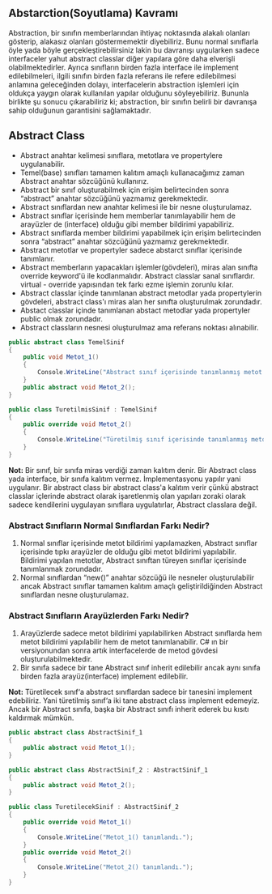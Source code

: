 
## Abstarction(Soyutlama) Kavramı
Abstraction, bir sınıfın memberlarından ihtiyaç noktasında alakalı olanları gösterip, alakasız olanları göstermemektir diyebiliriz.
Bunu normal sınıflarla öyle yada böyle gerçekleştirebilirsiniz lakin bu davranışı uygularken sadece interfaceler yahut abstract classlar
diğer yapılara göre daha elverişli olabilmektedirler. Ayrıca sınıfların birden fazla interface ile implement edilebilmeleri, ilgili 
sınıfın birden fazla referans ile refere edilebilmesi anlamına geleceğinden dolayı, interfacelerin abstraction işlemleri için
oldukça yaygın olarak kullanılan yapılar olduğunu söyleyebiliriz. Bununla birlikte şu sonucu çıkarabiliriz ki; abstraction, bir
sınıfın belirli bir davranışa sahip olduğunun garantisini sağlamaktadır.

## Abstract Class
* Abstract anahtar kelimesi sınıflara, metotlara ve propertylere uygulanabilir.
* Temel(base) sınıfları tamamen kalıtım amaçlı kullanacağımız zaman Abstract anahtar sözcüğünü kullanırız. 
* Abstract bir sınıf oluşturabilmek için erişim belirtecinden sonra “abstract” anahtar sözcüğünü yazmamız gerekmektedir. 
* Abstract sınıflardan new anahtar kelimesi ile bir nesne oluşturulamaz.
* Abstract sınıflar içerisinde hem memberlar tanımlayabilir hem de arayüzler de (interface) olduğu gibi member bildirimi yapabiliriz.
* Abstract sınıflarda member bildirimi yapabilmek için erişim belirtecinden sonra “abstract” anahtar sözcüğünü yazmamız gerekmektedir.
* Abstract metotlar ve propertyler sadece abstarct sınıflar içerisinde tanımlanır.
* Abstract memberların yapacakları işlemler(gövdeleri), miras alan sınıfta override keyword'ü ile kodlanmalıdır. Abstract classlar sanal sınıflardır.
virtual - override yapısından tek farkı ezme işlemin zorunlu kılar.
* Abstract classlar içinde tanımlanan abstract metodlar yada propertylerin gövdeleri, abstract class'ı miras alan her sınıfta
oluşturulmak zorundadır.
*  Abstact classlar içinde tanımlanan abstact metodlar yada propertyler public olmak zorundadır.
*  Abstract classların nesnesi oluşturulmaz ama referans noktası alınabilir.

```cs
public abstract class TemelSinif
{
    public void Metot_1()
    {
        Console.WriteLine("Abstract sınıf içerisinde tanımlanmış metot.");
    }
    public abstract void Metot_2();
}

public class TuretilmisSinif : TemelSinif
{
    public override void Metot_2()
    {
        Console.WriteLine("Türetilmiş sınıf içerisinde tanımlanmış metot.");
    }
}
```

**Not:** Bir sınıf, bir sınıfa miras verdiği zaman kalıtım denir. Bir Abstract class yada interface, bir sınıfa kalıtım vermez. İmplementasyonu
yapılır yani uygulanır. Bir abstract class bir abstract class'a kalıtım verir çünkü abstract classlar içlerinde abstract olarak işaretlenmiş olan
yapıları zoraki olarak sadece kendilerini uygulayan sınıflara uygulatırlar, Abstract classlara değil.

### Abstract Sınıfların Normal Sınıflardan Farkı Nedir?
1. Normal sınıflar içerisinde metot bildirimi yapılamazken, Abstract sınıflar içerisinde tıpkı arayüzler de olduğu
gibi metot bildirimi yapılabilir. Bildirimi yapılan metotlar, Abstract sınıftan türeyen sınıflar içerisinde tanımlanmak zorundadır.
2. Normal sınıflardan “new()” anahtar sözcüğü ile nesneler oluşturulabilir ancak Abstract sınıflar tamamen kalıtım amaçlı 
geliştirildiğinden Abstract sınıflardan nesne oluşturulamaz.

### Abstract Sınıfların Arayüzlerden Farkı Nedir?
1. Arayüzlerde sadece metot bildirimi yapılabilirken Abstract sınıflarda hem metot bildirimi yapılabilir hem de 
metot tanımlanabilir. C# ın bir versiyonundan sonra artık interfacelerde de metod gövdesi oluşturulabilmektedir.
2. Bir sınıfa sadece bir tane Abstract sınıf inherit edilebilir ancak aynı sınıfa birden fazla arayüz(interface) 
implement edilebilir.

**Not:** Türetilecek sınıf‘a abstract sınıflardan sadece bir tanesini implement edebiliriz. Yani türetilmiş sınıf‘a 
iki tane abstract class implement edemeyiz. Ancak bir Abstract sınıfa, başka bir Abstract sınıfı inherit ederek bu kısıtı kaldırmak mümkün.

```cs
public abstract class AbstractSinif_1
{
    public abstract void Metot_1();
}

public abstract class AbstractSinif_2 : AbstractSinif_1
{
    public abstract void Metot_2();
}

public class TuretilecekSinif : AbstractSinif_2
{
    public override void Metot_1()
    {
        Console.WriteLine("Metot_1() tanımlandı.");
    }
    public override void Metot_2()
    {
        Console.WriteLine("Metot_2() tanımlandı.");
    }
}
```



